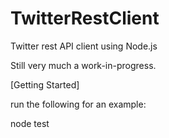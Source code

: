 TwitterRestClient
=================

Twitter rest API client using Node.js

Still very much a work-in-progress.


[Getting Started]

run the following for an example:

node test